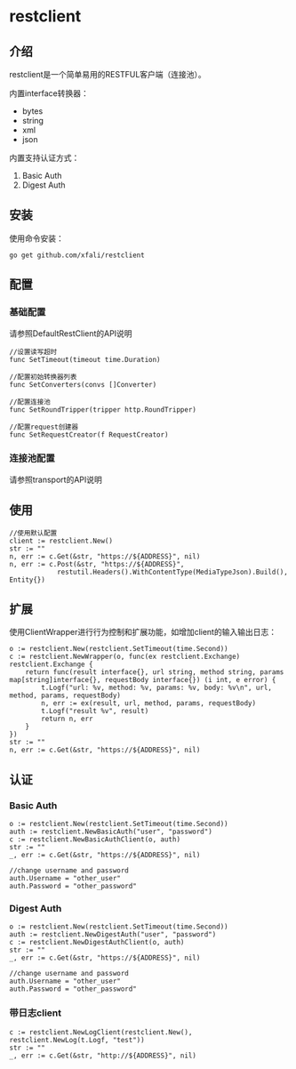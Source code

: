 # restclient

## 介绍 

  restclient是一个简单易用的RESTFUL客户端（连接池）。
  
  内置interface转换器：
  - bytes
  - string
  - xml
  - json
  
  内置支持认证方式：
  1. Basic Auth
  2. Digest Auth
  
## 安装

使用命令安装：

```
go get github.com/xfali/restclient
```

## 配置

### 基础配置

请参照DefaultRestClient的API说明
```cassandraql
//设置读写超时
func SetTimeout(timeout time.Duration)
```
```cassandraql
//配置初始转换器列表
func SetConverters(convs []Converter)
```
```cassandraql
//配置连接池
func SetRoundTripper(tripper http.RoundTripper)
```
```cassandraql
//配置request创建器
func SetRequestCreator(f RequestCreator)
```
### 连接池配置

请参照transport的API说明

## 使用

```cassandraql
//使用默认配置
client := restclient.New()
str := ""
n, err := c.Get(&str, "https://${ADDRESS}", nil)
n, err := c.Post(&str, "https://${ADDRESS}", 
            restutil.Headers().WithContentType(MediaTypeJson).Build(), Entity{})
```

## 扩展

使用ClientWrapper进行行为控制和扩展功能，如增加client的输入输出日志：
```cassandraql
o := restclient.New(restclient.SetTimeout(time.Second))
c := restclient.NewWrapper(o, func(ex restclient.Exchange) restclient.Exchange {
    return func(result interface{}, url string, method string, params map[string]interface{}, requestBody interface{}) (i int, e error) {
        t.Logf("url: %v, method: %v, params: %v, body: %v\n", url, method, params, requestBody)
        n, err := ex(result, url, method, params, requestBody)
        t.Logf("result %v", result)
        return n, err
    }
})
str := ""
n, err := c.Get(&str, "https://${ADDRESS}", nil)
```

## 认证

### Basic Auth

```cassandraql
o := restclient.New(restclient.SetTimeout(time.Second))
auth := restclient.NewBasicAuth("user", "password")
c := restclient.NewBasicAuthClient(o, auth)
str := ""
_, err := c.Get(&str, "https://${ADDRESS}", nil)

//change username and password
auth.Username = "other_user"
auth.Password = "other_password"
```

### Digest Auth

```cassandraql
o := restclient.New(restclient.SetTimeout(time.Second))
auth := restclient.NewDigestAuth("user", "password")
c := restclient.NewDigestAuthClient(o, auth)
str := ""
_, err := c.Get(&str, "https://${ADDRESS}", nil)

//change username and password
auth.Username = "other_user"
auth.Password = "other_password"
```

### 带日志client
```$xslt
c := restclient.NewLogClient(restclient.New(), restclient.NewLog(t.Logf, "test"))
str := ""
_, err := c.Get(&str, "http://${ADDRESS}", nil)
```
